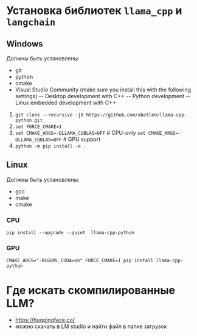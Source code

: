 # Установка библиотек `llama_cpp` и `langchain`

## Windows
Должны быть установлены:
- git
- python
- cmake
- Visual Studio Community (make sure you install this with the following settings)
-- Desktop development with C++
-- Python development
-- Linux embedded development with C++

1. `git clone --recursive -j8 https://github.com/abetlen/llama-cpp-python.git`
2. `set FORCE_CMAKE=1`
3. `set CMAKE_ARGS=-DLLAMA_CUBLAS=OFF` # CPU-only `set CMAKE_ARGS=-DLLAMA_CUBLAS=OFF` # GPU support
4. `python -m pip install -e .`

## Linux
Должны быть установлены:
- gcc
- make
- cmake

### CPU
`pip install --upgrade --quiet  llama-cpp-python`

### GPU
`CMAKE_ARGS="-DLGGML_CUDA=on" FORCE_CMAKE=1 pip install llama-cpp-python`

# Где искать скомпилированные LLM?

- https://huggingface.co/
- можно скачать в LM studio и найти файл в папке загрузок
